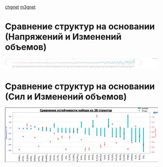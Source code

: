 [chgnet](https://chgnet.lbl.gov/)
[m3gnet](https://github.com/materialsvirtuallab/m3gnet)

#  Сравнение структур на основании (Напряжений и Изменений объемов)
![all](/all_str.png)

#  Сравнение структур на основании (Сил и Изменений объемов)
![V_F](/V_F.png)
